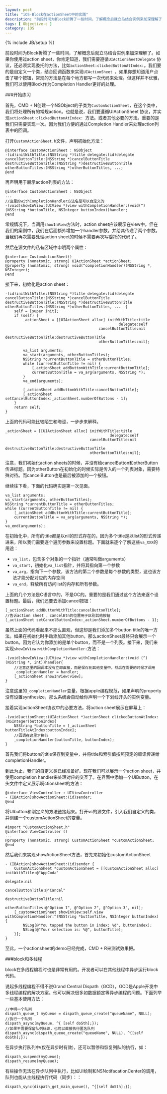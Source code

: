 ```yaml
---
layout: post
title: "iOS-Block在actionSheet中的实践"
description: "前段时间为Block折腾了一些时间，了解概念后就立马结合实例来加深理解了。如果你使用过action sheet，你肯定知道，我们需要遵循UIActionSheetDelegate 协议，还必须实现委托的方法，比如actionSheet:clickedButtonAtIndex:。我们要的是自定义一个类，结合回调函数来实现UIActionSheet 。如果你想知道用户点击了哪个按钮，常规的方法是在每个地方都写一次代码来处理。但这样并不优雅，我们可以使用Block作为Completion Handler更好的处理。"
tags: [ Objective-c ]
category: iOS
---
```

{% include JB/setup %}

前段时间为Block折腾了一些时间，了解概念后就立马结合实例来加深理解了。如果你使用过action sheet，你肯定知道，我们需要遵循`UIActionSheetDelegate` 协议，还必须实现委托的方法，比如`actionSheet:clickedButtonAtIndex:`。我们要的是自定义一个类，结合回调函数来实现`UIActionSheet `。如果你想知道用户点击了哪个按钮，常规的方法是在每个地方都写一次代码来处理。但这样并不优雅，我们可以使用Block作为Completion Handler更好的处理。

###开始练习

首先，CMD + N创建一个NSObject的子类为`CustomActionSheet`，在这个类中，我们将处理所有的常规action。也就是说，我们要遵循UIActionSheet 协议，并实现`actionSheet:clickedButtonAtIndex: `方法。或者其他必要的方法。重要的是我们只需要实现一次。因为我们方便的通过Completion Handler来处理action列表中的回调。

打开`CustomActionSheet.h`文件，声明初始化方法：

    @interface CustomActionSheet : NSObject 
    -(id)initWithTitle:(NSString *)title delegate:(id)delegate cancelButtonTitle:(NSString *)cancelButtonTitle destructiveButtonTitle:(NSString *)destructiveButtonTitle otherButtonTitles:(NSString *)otherButtonTitles, ...;
    @end

再声明用于展示action列表的方法：

    @interface CustomActionSheet : NSObject 
    ...
    //这里的withCompletionHandler方法名是可以自定义的
    -(void)showInView:(UIView *)view withCompletionHandler:(void(^)(NSString *buttonTitle, NSInteger buttonIndex))handler;
    @end

常规情况下，当调用`showInView`方法时，action sheet应该展示在view中。但在我们的案例中，我们在后面额外增加一个handler参数。并给其传递了两个参数。当我们再次需要处理action sheet的时候不需要再次写委托的代码了。

然后在源文件的私有区域中申明两个属性：

    @interface CustomActionSheet()
    @property (nonatomic, strong) UIActionSheet *actionSheet;
    @property (nonatomic, strong) void(^completionHandler)(NSString *, NSInteger);
    @end

接下来，初始化是action sheet：

    -(id)initWithTitle:(NSString *)title delegate:(id)delegate cancelButtonTitle:(NSString *)cancelButtonTitle destructiveButtonTitle:(NSString *)destructiveButtonTitle otherButtonTitles:(NSString *)otherButtonTitles, ...  {
        self = [super init];
        if (self) {
            _actionSheet = [[UIActionSheet alloc] initWithTitle:title
                                                       delegate:self
                                              cancelButtonTitle:nil
                                         destructiveButtonTitle:destructiveButtonTitle
                                              otherButtonTitles:nil];

            va_list arguments;
            va_start(arguments, otherButtonTitles);
            NSString *currentButtonTitle = otherButtonTitles;
            while (currentButtonTitle != nil) {
                [_actionSheet addButtonWithTitle:currentButtonTitle];
                currentButtonTitle = va_arg(arguments, NSString *);
            }
            va_end(arguments);

            [_actionSheet addButtonWithTitle:cancelButtonTitle];
            [_actionSheet setCancelButtonIndex:_actionSheet.numberOfButtons - 1];
        }
        return self;
    }

上面的代码可能比较陌生和晦涩，一步步来解释。

    _actionSheet = [[UIActionSheet alloc] initWithTitle:title
                                                   delegate:self
                                          cancelButtonTitle:nil
                                     destructiveButtonTitle:destructiveButtonTitle
                                          otherButtonTitles:nil];

注意，我们初始化action sheets的时候，并没有给cancelButton和otherButton传递标题。因为otherButton在初始化的时候实际是传入的一个列表对象，需要特殊对待。而cancelButton也是最后被添加的一个按钮。

继续往下看，下面的代码确实是第一次见面。

    va_list arguments;
    va_start(arguments, otherButtonTitles);
    NSString *currentButtonTitle = otherButtonTitles;
    while (currentButtonTitle != nil) {
        [_actionSheet addButtonWithTitle:currentButtonTitle];
        currentButtonTitle = va_arg(arguments, NSString *);
    }
    va_end(arguments);

在初始化中，所有的title都是以nil的形式存在的，因为多个title是以list的形式传递进来，所以我们需要逐个遍历参数来设置标题。下面就来逐个了解这些`va_XXX`的用途：

- `va_list`，包含多个对象的一个指针（通常叫做arguments）
- `va_start`，初始化`va_list`指针，并将其指向第一个参数
- `va_arg`，指向下一个参数，该方法的第二个参数是每个参数的类型，这也该方法才能分配对应的内存空间
- `va_end`，释放所有访问list的内存和所有参数。

上面的几个方法是C语言中的，不是OC的。重要的是我们通过这个方法来逐个设置标题。最后，我们还要去添加cancel按钮：

    [_actionSheet addButtonWithTitle:cancelButtonTitle];
    //告诉action sheet ，cancelBtn的位置用于区别其他按钮
    [_actionSheet setCancelButtonIndex:_actionSheet.numberOfButtons - 1];

虽然上面的代码看起来不那么直观，但这却是我们添加多个button title的唯一方法。如果在初始化时手动添加其他button，那么actionSheet最终只会展示一个button。因为它认为你添加的是单个button，而不是一个列表。接下来，我们来实现`showInView:withCompletionHandler:`方法：

    -(void)showInView:(UIView *)view withCompletionHandler:(void (^)(NSString *, int))handler{
        //注意这里的回调本没有立即直接，而是保存到其他变量中，然后在需要的时候才调用
        _completionHandler = handler;
        [_actionSheet showInView:view];
    }

注意这里的`_completionHandler`变量，根据apple编程规范，如果声明的property没有设置synthesize，那么系统会自动给你声明一个下划线开头的实例变量。

接着实现actionSheet协议中的必要方法，将action sheet展示在屏幕上：

    -(void)actionSheet:(UIActionSheet *)actionSheet clickedButtonAtIndex:(NSInteger)buttonIndex{
        NSString *buttonTitle = [_actionSheet buttonTitleAtIndex:buttonIndex];
        //回调在这里才执行
        _completionHandler(buttonTitle, buttonIndex);
    }



首先我们将button的title保存到变量中，并将title和索引值按照预定的顺讯传递给completionHandler。

到此为止，我们的自定义类已经准备好。现在我们可以展示一个action sheet，并使用completion handler来处理对应的交互了。在界面中添加一个UIButton，在头文件中定义展示啊ctionsheet的方法：

    @interface ViewController : UIViewController
    - (IBAction)showActionSheet:(id)sender;
    @end

将UIbutton和刚定义的方法链接起来。打开vc的源文件，引入我们自定义的类，并创建一个customActionSheet的变量。

    #import "CustomActionSheet.h"
    @interface ViewController ()
    ...
    @property (nonatomic, strong) CustomActionSheet *customActionSheet;
    @end

然后我们来实现showActionSheet方法，首先来初始化customActionSheet

    - (IBAction)showActionSheet:(id)sender {
        CustomActionSheet *customActionSheet = [[CustomActionSheet alloc] initWithTitle:@"AppCoda"
                                                                           delegate:nil
                                                                  cancelButtonTitle:@"Cancel"
                                                             destructiveButtonTitle:nil
                                                                  otherButtonTitles:@"Option 1", @"Option 2", @"Option 3", nil];
        [_customActionSheet showInView:self.view withCompletionHandler:^(NSString *buttonTitle, NSInteger buttonIndex) {
            NSLog(@"You tapped the button in index: %d", buttonIndex);
            NSLog(@"Your selection is: %@", buttonTitle);
        }];
    }

至此，一个actionsheet的demo已经完成，CMD + R来测试效果把。

###block和多线程

block在多线程编程时也是非常有用的。开发者可以在其他线程中异步运行block代码。

说起多线程编程不得不说Grand Central Dispath（GCD），GCD是Apple开发中多线程编程的解决方案。他可以解决很多如数据锁定等异步编程的问题。下面列举一些基本使用方法：

    //申明一个队列
    dispath_queue_t myQueue = dispath_queue_create("queueName", NULL);
    //执行一个队列
    dispath_async(myQueue, ^{ [self doSth];});
    //如果不需要保留队列标识，也可以直接执行匿名队列
    dispath_async(dispath_queue_create("queueName", NULL), ^{[self doSth];});
    
在异步执行队列中(仅在异步时有效)，还可以暂停和恢复列队的执行，如：

    dispath_suspend(myQueue);
    dispath_resume(myQueue);

有些操作无法在异步队列中执行，比如UI绘制和NSNotifacationCenter的调用，队列也能从主线程执行代码（同步）：：

    dispath_sync(dispath_get_main_queue(), ^{[self doSth];});
